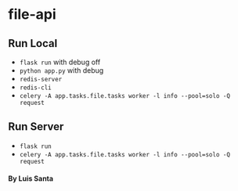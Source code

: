 # file-api

## Run Local

- `flask run` with debug off
- `python app.py` with debug
- `redis-server`
- `redis-cli`
- `celery -A app.tasks.file.tasks worker -l info --pool=solo -Q request`

## Run Server

- `flask run`
- `celery -A app.tasks.file.tasks worker -l info --pool=solo -Q request`


#### By Luis Santa